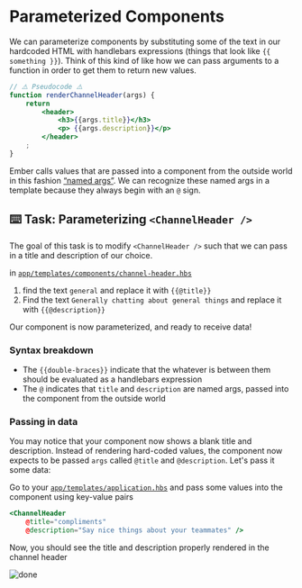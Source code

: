 # Parameterized Components

We can parameterize components by substituting some of the text in our hardcoded HTML with handlebars expressions (things that look like `{{ something }}`). Think of this kind of like how we can pass arguments to a function in order to get them to return new values.

```jsx
// ⚠️️ Pseudocode ⚠️
function renderChannelHeader(args) {
    return
        <header>
            <h3>{{args.title}}</h3>
            <p> {{args.description}}</p>
        </header>
    ;
}
```

Ember calls values that are passed into a component from the outside world in this fashion [“named args”](https://github.com/emberjs/rfcs/blob/master/text/0276-named-args.md). We can recognize these named args in a template because they always begin with an `@` sign.

## ⌨️ Task: Parameterizing `<ChannelHeader />`

The goal of this task is to modify `<ChannelHeader />` such that we can pass in a title and description of our choice.

in [`app/templates/components/channel-header.hbs`](../app/templates/components/channel-header.hbs)

1.  find the text `general` and replace it with `{{@title}}`
2.  Find the text `Generally chatting about general things` and replace it with `{{@description}}`

Our component is now parameterized, and ready to receive data!

### Syntax breakdown

- The `{{double-braces}}` indicate that the whatever is between them should be evaluated as a handlebars expression
- The `@` indicates that `title` and `description` are named args, passed into the component from the outside world

### Passing in data

You may notice that your component now shows a blank title and description. Instead of rendering hard-coded values, the component now expects to be passed `args` called `@title` and `@description`. Let's pass it some data:

Go to your [`app/templates/application.hbs`](../app/templates/application.hbs) and pass some values into the component using key-value pairs

```hbs
<ChannelHeader
    @title="compliments"
    @description="Say nice things about your teammates" />
```

Now, you should see the title and description properly rendered in the channel header

![done](./img/03-parameterized-components/done.png)
